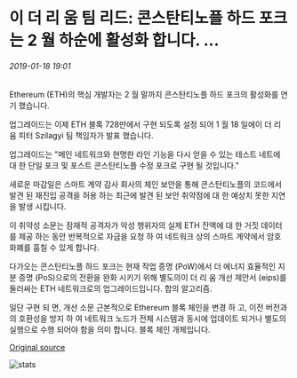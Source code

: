 # 이 더 리 움 팀 리드: 콘스탄티노플 하드 포크는 2 월 하순에 활성화 합니다. ...

###### 2019-01-18 19:01

Ethereum (ETH)의 핵심 개발자는 2 월 말까지 콘스탄티노플 하드 포크의 활성화를 연기 했습니다.

업그레이드는 이제 ETH 블록 728만에서 구현 되도록 설정 되어 1 월 18 일에이 더 리 움 피터 Szilagyi 팀 책임자가 발표 했습니다.

업그레이드는 "메인 네트워크와 현명한 라인 기능을 다시 얻을 수 있는 테스트 네트에 대 한 단일 포크 및 포스트 콘스탄티노플 수정 포크로 구현 될 것입니다."

새로운 마감일은 스마트 계약 감사 회사의 체인 보안을 통해 콘스탄티노플의 코드에서 발견 된 재진입 공격을 허용 하는 최근에 발견 된 보안 취약점에 대 한 예상치 못한 지연을 발생 시킵니다.

이 취약성 소문는 잠재적 공격자가 악성 행위자의 실제 ETH 잔액에 대 한 거짓 데이터를 제공 하는 동안 반복적으로 자금을 요청 하 여 네트워크 상의 스마트 계약에서 암호 화폐를 훔칠 수 있게 합니다.

다가오는 콘스탄티노플 하드 포크는 현재 작업 증명 (PoW)에서 더 에너지 효율적인 지분 증명 (PoS)으로의 전환을 완화 시키기 위해 별도의이 더 리 움 개선 제안서 (eips)를 둘러싸는 ETH 네트워크로의 업그레이드입니다. 합의 알고리즘.

일단 구현 되 면, 개선 소문 근본적으로 Ethereum 블록 체인을 변경 하 고, 이전 버전과의 호환성을 방지 하 여 네트워크 노드가 전체 시스템과 동시에 업데이트 되거나 별도의 실행으로 수행 되어야 함을 의미 합니다. 블록 체인 개체입니다.

[Original source](https://cointelegraph.com/news/ethereum-team-lead-constantinople-hard-fork-to-activate-in-late-february)

![stats](https://c.statcounter.com/11760860/0/a89fa40b/1/ "stats")